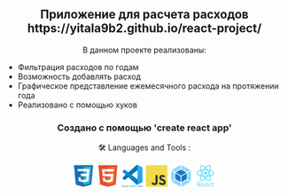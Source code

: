   <div align="center" >
  <h2>Приложение для расчета расходов
  <br>
  https://yitala9b2.github.io/react-project/</h2>
  <p>В данном проекте реализованы:
  <ul align="left">
  <li>Фильтрация расходов по годам</li>
  <li>Возможность добавлять расход </li>
  <li>Графическое представление ежемесячного расхода на протяжении года</li>
  <li>Реализовано с помощью хуков</li>
  </ul>
  </p>
<h3> Создано с помощью 'create react app'</h3>
  
:hammer_and_wrench: Languages and Tools :
  <br>
  <br>
  <img src="https://github.com/devicons/devicon/blob/master/icons/css3/css3-original.svg" title="Css3" alt="Css3" width="40" height="40"/>
   <img src="https://github.com/devicons/devicon/blob/master/icons/html5/html5-original.svg" title="Html5" alt="Html5" width="40" height="40"/>
  <img src="https://github.com/devicons/devicon/blob/master/icons/vscode/vscode-original-wordmark.svg" title="vscode" alt="vscode" width="40" height="40"/>
    <img src="https://github.com/devicons/devicon/blob/master/icons/javascript/javascript-original.svg" title="JavaScript" alt="JavaScript" width="40" height="40"/>
  <img src="https://github.com/devicons/devicon/blob/master/icons/webpack/webpack-original.svg" title="webpack" alt="webpack" width="40" height="40"/>
     <img src="https://github.com/devicons/devicon/blob/master/icons/react/react-original-wordmark.svg" title="react" alt="react" width="40" height="40"/>
  </div>
